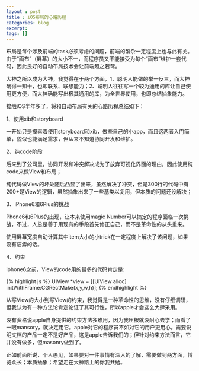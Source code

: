 ```yaml
---
layout : post
title : iOS布局的心路历程
categories: blog
excerpt:
tags: []
---
```


布局是每个涉及前端的task必须考虑的问题，前端的繁杂一定程度上也与此有关。由于“画布”（屏幕）的大小不一，而程序员又不能接受为每个“画布”维护一套代码，因此良好的自动布局技术会让前端趋之若鹜。

大神之所以成为大神，我觉得在于两个方面，1、聪明人能做的举一反三，而大神确得一知十，也即联系、联想能力；2、聪明人往往写一个较为通用的库让自己使用更方便，而大神确能写出极其通用的库，为全世界使用，也即总结抽象能力。

接触iOS半年多了，将和自动布局有关的心路历程总结如下：

1、使用xib和storyboard

一开始只是摸索着使用storyboard和xib，做些自己的小app，而且这两者入门简单，貌似也能满足需求，但从来不知道协同开发和维护。

2、纯code阶段

后来到了公司里，协同开发和冲突解决成为了放弃可视化界面的理由，因此使用纯code来做View和布局；

纯代码做View的坏处随后凸显了出来，虽然解决了冲突，但是300行的代码中有200+是View的逻辑，虽然抽象出来了一些基类以复用，但本质的问题还没解决；

3、iPhone6和6Plus的挑战

Phone6和6Plus的出现，让本来使用magic Number可以搞定的程序面临一次挑战，不过，人总是善于用现有的手段首先修正自己，而不是革命性的从头重来。

使用屏幕宽度自动计算其中item大小的小trick在一定程度上解决了该问题，如果没有洁癖的话。

4、约束

iphone6之前，View的code用的最多的代码肯定是:

{% highlight js %}
UIView *view = [[UIView alloc] initWithFrame:CGRectMake(x,y,w,h)];
{% endhighlight %}

从写View的大小到写View的约束，我觉得是一种革命性的思维，没有仔细调研，但我认为有一种方法论肯定论证了其可行性，所以apple才会这么大肆采用。

没有资格说apple自身提供的约束方法多难用，因为我压根就没耐心去学；而看了一眼mansory，就决定用它。apple对它的程序员不如对它的用户更用心。需要说明文档的产品一定不是好产品，这是apple告诉我们的；但针对约束方法而言，它并没有做多，但masonry做到了。

正如前面所说，个人愚见，如果要对一件事情有深入的了解，需要做到两方面，博览众长；本质抽象；希望走在大神路上的你我共勉。
